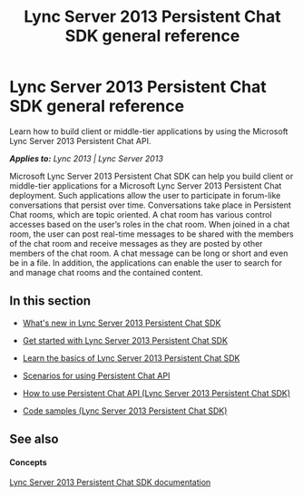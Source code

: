 ﻿---
title: Lync Server 2013 Persistent Chat SDK general reference
TOCTitle: Lync Server 2013 Persistent Chat SDK general reference
ms:assetid: a7f34c95-10d7-43ae-9dfe-3e6a703bfbcc
ms:mtpsurl: https://msdn.microsoft.com/en-us/library/Dn439199(v=office.15)
ms:contentKeyID: 57101263
ms.date: 07/24/2014
mtps_version: v=office.15
---

# Lync Server 2013 Persistent Chat SDK general reference

Learn how to build client or middle-tier applications by using the Microsoft Lync Server 2013 Persistent Chat API.


_**Applies to:** Lync 2013 | Lync Server 2013_

Microsoft Lync Server 2013 Persistent Chat SDK can help you build client or middle-tier applications for a Microsoft Lync Server 2013 Persistent Chat deployment. Such applications allow the user to participate in forum-like conversations that persist over time. Conversations take place in Persistent Chat rooms, which are topic oriented. A chat room has various control accesses based on the user’s roles in the chat room. When joined in a chat room, the user can post real-time messages to be shared with the members of the chat room and receive messages as they are posted by other members of the chat room. A chat message can be long or short and even be in a file. In addition, the applications can enable the user to search for and manage chat rooms and the contained content.

## In this section

  - [What's new in Lync Server 2013 Persistent Chat SDK](what-s-new-in-lync-server-2013-persistent-chat-sdk.md)

  - [Get started with Lync Server 2013 Persistent Chat SDK](get-started-with-lync-server-2013-persistent-chat-sdk.md)

  - [Learn the basics of Lync Server 2013 Persistent Chat SDK](learn-the-basics-of-lync-server-2013-persistent-chat-sdk.md)

  - [Scenarios for using Persistent Chat API](scenarios-for-using-persistent-chat-api.md)

  - [How to use Persistent Chat API (Lync Server 2013 Persistent Chat SDK)](how-to-use-persistent-chat-api-lync-server-2013-persistent-chat-sdk.md)

  - [Code samples (Lync Server 2013 Persistent Chat SDK)](code-samples-lync-server-2013-persistent-chat-sdk.md)

## See also

#### Concepts

[Lync Server 2013 Persistent Chat SDK documentation](lync-server-2013-persistent-chat-sdk-documentation.md)

